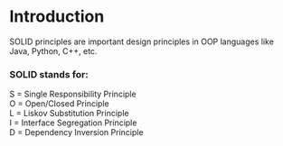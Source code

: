 # Introduction

SOLID principles are important design principles in OOP languages like Java, Python, C++, etc.

### SOLID stands for:

S = Single Responsibility Principle  
O = Open/Closed Principle  
L = Liskov Substitution Principle  
I  = Interface Segregation Principle  
D = Dependency Inversion Principle  

